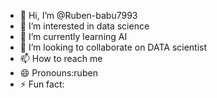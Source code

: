 - 👋 Hi, I’m @Ruben-babu7993
- 👀 I’m interested in data science
- 🌱 I’m currently learning AI
- 💞️ I’m looking to collaborate on DATA scientist
- 📫 How to reach me
- 😄 Pronouns:ruben
- ⚡ Fun fact:

<!---
Ruben-babu7993/Ruben-babu7993 is a ✨ special ✨ repository because its `README.md` (this file) appears on your GitHub profile.
You can click the Preview link to take a look at your changes.
--->
